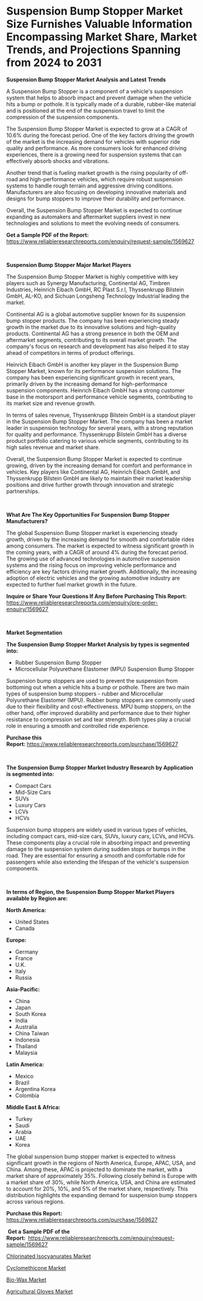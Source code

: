 <p><h1>Suspension Bump Stopper Market Size Furnishes Valuable Information Encompassing Market Share, Market Trends, and Projections Spanning from 2024 to 2031</h1></p><p><strong>Suspension Bump Stopper Market Analysis and Latest Trends</strong></p>
<p><p>A Suspension Bump Stopper is a component of a vehicle's suspension system that helps to absorb impact and prevent damage when the vehicle hits a bump or pothole. It is typically made of a durable, rubber-like material and is positioned at the end of the suspension travel to limit the compression of the suspension components.</p><p>The Suspension Bump Stopper Market is expected to grow at a CAGR of 10.6% during the forecast period. One of the key factors driving the growth of the market is the increasing demand for vehicles with superior ride quality and performance. As more consumers look for enhanced driving experiences, there is a growing need for suspension systems that can effectively absorb shocks and vibrations.</p><p>Another trend that is fueling market growth is the rising popularity of off-road and high-performance vehicles, which require robust suspension systems to handle rough terrain and aggressive driving conditions. Manufacturers are also focusing on developing innovative materials and designs for bump stoppers to improve their durability and performance.</p><p>Overall, the Suspension Bump Stopper Market is expected to continue expanding as automakers and aftermarket suppliers invest in new technologies and solutions to meet the evolving needs of consumers.</p></p>
<p><strong>Get a Sample PDF of the Report:&nbsp;</strong> <a href="https://www.reliableresearchreports.com/enquiry/request-sample/1569627">https://www.reliableresearchreports.com/enquiry/request-sample/1569627</a></p>
<p>&nbsp;</p>
<p><strong>Suspension Bump Stopper Major Market Players</strong></p>
<p><p>The Suspension Bump Stopper Market is highly competitive with key players such as Synergy Manufacturing, Continental AG, Timbren Industries, Heinrich Eibach GmbH, RC Plast S.r.l, Thyssenkrupp Bilstein GmbH, AL-KO, and Sichuan Longsheng Technology Industrial leading the market.</p><p>Continental AG is a global automotive supplier known for its suspension bump stopper products. The company has been experiencing steady growth in the market due to its innovative solutions and high-quality products. Continental AG has a strong presence in both the OEM and aftermarket segments, contributing to its overall market growth. The company's focus on research and development has also helped it to stay ahead of competitors in terms of product offerings.</p><p>Heinrich Eibach GmbH is another key player in the Suspension Bump Stopper Market, known for its performance suspension solutions. The company has been experiencing significant growth in recent years, primarily driven by the increasing demand for high-performance suspension components. Heinrich Eibach GmbH has a strong customer base in the motorsport and performance vehicle segments, contributing to its market size and revenue growth.</p><p>In terms of sales revenue, Thyssenkrupp Bilstein GmbH is a standout player in the Suspension Bump Stopper Market. The company has been a market leader in suspension technology for several years, with a strong reputation for quality and performance. Thyssenkrupp Bilstein GmbH has a diverse product portfolio catering to various vehicle segments, contributing to its high sales revenue and market share.</p><p>Overall, the Suspension Bump Stopper Market is expected to continue growing, driven by the increasing demand for comfort and performance in vehicles. Key players like Continental AG, Heinrich Eibach GmbH, and Thyssenkrupp Bilstein GmbH are likely to maintain their market leadership positions and drive further growth through innovation and strategic partnerships.</p></p>
<p>&nbsp;</p>
<p><strong>What Are The Key Opportunities For Suspension Bump Stopper Manufacturers?</strong></p>
<p><p>The global Suspension Bump Stopper market is experiencing steady growth, driven by the increasing demand for smooth and comfortable rides among consumers. The market is expected to witness significant growth in the coming years, with a CAGR of around 4% during the forecast period. The growing use of advanced technologies in automotive suspension systems and the rising focus on improving vehicle performance and efficiency are key factors driving market growth. Additionally, the increasing adoption of electric vehicles and the growing automotive industry are expected to further fuel market growth in the future.</p></p>
<p><strong>Inquire or Share Your Questions If Any Before Purchasing This Report:</strong> <a href="https://www.reliableresearchreports.com/enquiry/pre-order-enquiry/1569627">https://www.reliableresearchreports.com/enquiry/pre-order-enquiry/1569627</a></p>
<p>&nbsp;</p>
<p><strong>Market Segmentation</strong></p>
<p><strong>The Suspension Bump Stopper Market Analysis by types is segmented into:</strong></p>
<p><ul><li>Rubber Suspension Bump Stopper</li><li>Microcellular Polyurethane Elastomer (MPU) Suspension Bump Stopper</li></ul></p>
<p><p>Suspension bump stoppers are used to prevent the suspension from bottoming out when a vehicle hits a bump or pothole. There are two main types of suspension bump stoppers - rubber and Microcellular Polyurethane Elastomer (MPU). Rubber bump stoppers are commonly used due to their flexibility and cost-effectiveness. MPU bump stoppers, on the other hand, offer improved durability and performance due to their higher resistance to compression set and tear strength. Both types play a crucial role in ensuring a smooth and controlled ride experience.</p></p>
<p><strong>Purchase this Report:&nbsp;</strong><a href="https://www.reliableresearchreports.com/purchase/1569627">https://www.reliableresearchreports.com/purchase/1569627</a></p>
<p>&nbsp;</p>
<p><strong>The Suspension Bump Stopper Market Industry Research by Application is segmented into:</strong></p>
<p><ul><li>Compact Cars</li><li>Mid-Size Cars</li><li>SUVs</li><li>Luxury Cars</li><li>LCVs</li><li>HCVs</li></ul></p>
<p><p>Suspension bump stoppers are widely used in various types of vehicles, including compact cars, mid-size cars, SUVs, luxury cars, LCVs, and HCVs. These components play a crucial role in absorbing impact and preventing damage to the suspension system during sudden stops or bumps in the road. They are essential for ensuring a smooth and comfortable ride for passengers while also extending the lifespan of the vehicle's suspension components.</p></p>
<p>&nbsp;</p>
<p><strong>In terms of Region, the Suspension Bump Stopper Market Players available by Region are:</strong></p>
<p>
    <p> <strong> North America: </strong>
        <ul>
            <li>United States</li>
            <li>Canada</li>
        </ul>
        </p> 
    <p> <strong> Europe: </strong>
        <ul>
            <li>Germany</li>
            <li>France</li>
            <li>U.K.</li>
            <li>Italy</li>
            <li>Russia</li>
        </ul>
        </p> 
    <p> <strong> Asia-Pacific: </strong>
        <ul>
            <li>China</li>
            <li>Japan</li>
            <li>South Korea</li>
            <li>India</li>
            <li>Australia</li>
            <li>China Taiwan</li>
            <li>Indonesia</li>
            <li>Thailand</li>
            <li>Malaysia</li>
        </ul>
        </p> 
    <p> <strong> Latin America: </strong>
        <ul>
            <li>Mexico</li>
            <li>Brazil</li>
            <li>Argentina Korea</li>
            <li>Colombia</li>
        </ul>
        </p> 
    <p> <strong> Middle East & Africa: </strong>
        <ul>
            <li>Turkey</li>
            <li>Saudi</li>
            <li>Arabia</li>
            <li>UAE</li>
            <li>Korea</li>
        </ul>
    </p>
    </p>
<p><p>The global suspension bump stopper market is expected to witness significant growth in the regions of North America, Europe, APAC, USA, and China. Among these, APAC is projected to dominate the market, with a market share of approximately 35%. Following closely behind is Europe with a market share of 30%, while North America, USA, and China are estimated to account for 20%, 10%, and 5% of the market share, respectively. This distribution highlights the expanding demand for suspension bump stoppers across various regions.</p></p>
<p><strong>Purchase this Report: </strong><a href="https://www.reliableresearchreports.com/purchase/1569627">https://www.reliableresearchreports.com/purchase/1569627</a></p>
<p>&nbsp;<strong>Get a Sample PDF of the Report:&nbsp;&nbsp;</strong><a href="https://www.reliableresearchreports.com/enquiry/request-sample/1569627">https://www.reliableresearchreports.com/enquiry/request-sample/1569627</a></p>
<p><strong></strong></p>
<p><p><a href="https://github.com/okotobwrhuteie/Market-Research-Report-List-1/blob/main/chlorinated-isocyanurates-market.md">Chlorinated Isocyanurates Market</a></p><p><a href="https://github.com/myacatherineblakecaczo9vcsw/Market-Research-Report-List-1/blob/main/cyclomethicone-market.md">Cyclomethicone Market</a></p><p><a href="https://github.com/ashepherd82/Market-Research-Report-List-3/blob/main/bio-wax-market.md">Bio-Wax Market</a></p><p><a href="https://github.com/irfadac/Market-Research-Report-List-2/blob/main/agricultural-gloves-market.md">Agricultural Gloves Market</a></p></p>